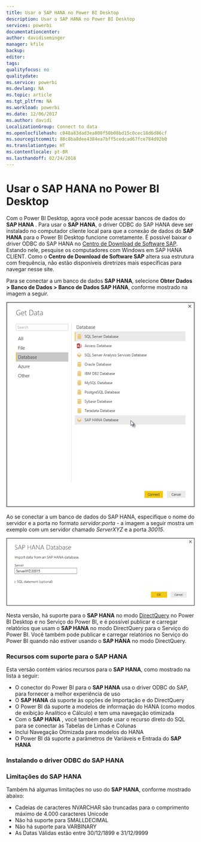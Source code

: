 ```yaml
---
title: Usar o SAP HANA no Power BI Desktop
description: Usar o SAP HANA no Power BI Desktop
services: powerbi
documentationcenter: 
author: davidiseminger
manager: kfile
backup: 
editor: 
tags: 
qualityfocus: no
qualitydate: 
ms.service: powerbi
ms.devlang: NA
ms.topic: article
ms.tgt_pltfrm: NA
ms.workload: powerbi
ms.date: 12/06/2017
ms.author: davidi
LocalizationGroup: Connect to data
ms.openlocfilehash: c048a83dad3ea800f50b08bd15c0cec18d6d86cf
ms.sourcegitcommit: 88c8ba8dee4384ea7bff5cedcad67fce784d92b0
ms.translationtype: HT
ms.contentlocale: pt-BR
ms.lasthandoff: 02/24/2018
---
```

# <a name="use-sap-hana-in-power-bi-desktop"></a>Usar o SAP HANA no Power BI Desktop
Com o Power BI Desktop, agora você pode acessar bancos de dados do **SAP HANA** . Para usar o **SAP HANA**, o driver ODBC do SAP HANA deve ser instalado no computador cliente local para que a conexão de dados do **SAP HANA** para o Power BI Desktop funcione corretamente. É possível baixar o driver ODBC do SAP HANA no [Centro de Download de Software SAP](https://support.sap.com/swdc). Estando nele, pesquise os computadores com Windows em SAP HANA CLIENT. Como o **Centro de Download de Software SAP** altera sua estrutura com frequência, não estão disponíveis diretrizes mais específicas para navegar nesse site.

Para se conectar a um banco de dados **SAP HANA**, selecione **Obter Dados > Banco de Dados > Banco de Dados SAP HANA**, conforme mostrado na imagem a seguir.

![](media/desktop-sap-hana/sap-hana-1.png)

Ao se conectar a um banco de dados do SAP HANA, especifique o nome do servidor e a porta no formato *servidor:porta* - a imagem a seguir mostra um exemplo com um servidor chamado *ServerXYZ* e a porta *30015*.

![](media/desktop-sap-hana/sap-hana-2.png)

Nesta versão, há suporte para o **SAP HANA** no modo [DirectQuery](desktop-use-directquery.md) no Power BI Desktop e no Serviço do Power BI, e é possível publicar e carregar relatórios que usam o **SAP HANA** no modo DirectQuery para o Serviço do Power BI. Você também pode publicar e carregar relatórios no Serviço do Power BI quando não estiver usando o **SAP HANA** no modo DirectQuery.

### <a name="supported-features-for-sap-hana"></a>Recursos com suporte para o SAP HANA
Esta versão contém vários recursos para o **SAP HANA**, como mostrado na lista a seguir:

* O conector do Power BI para o **SAP HANA** usa o driver ODBC do SAP, para fornecer a melhor experiência de uso
* O **SAP HANA** dá suporte às opções de Importação e do DirectQuery
* O Power BI dá suporte a modelos de informação do HANA (como modos de exibição Analítico e Cálculo) e tem uma navegação otimizada
* Com o **SAP HANA** , você também pode usar o recurso direto do SQL para se conectar às Tabelas de Linhas e Colunas
* Inclui Navegação Otimizada para modelos do HANA
* O Power BI dá suporte a parâmetros de Variáveis e Entrada do **SAP HANA**

### <a name="installing-the-sap-hana-odbc-driver"></a>Instalando o driver ODBC do SAP HANA
### <a name="limitations-of-sap-hana"></a>Limitações do SAP HANA
Também há algumas limitações no uso do **SAP HANA**, conforme mostrado abaixo:

* Cadeias de caracteres NVARCHAR são truncadas para o comprimento máximo de 4.000 caracteres Unicode
* Não há suporte para SMALLDECIMAL
* Não há suporte para VARBINARY
* As Datas Válidas estão entre 30/12/1899 e 31/12/9999

